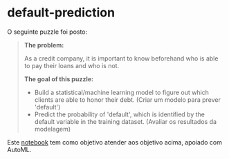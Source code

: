 # default-prediction

O seguinte puzzle foi posto:

>**The problem:**
>
>As a credit company, it is important to know beforehand who is able to pay their loans and who is not.
>
>**The goal of this puzzle:**
>
>* Build a statistical/machine learning model to figure out which clients are able to honor their debt. (Criar um modelo para prever 'default')
>* Predict the probability of 'default', which is identified by the default variable in the training dataset. (Avaliar os resultados da modelagem)

Este [notebook](/default-prediction.ipynb) tem como objetivo atender aos objetivo acima, apoiado com AutoML.
